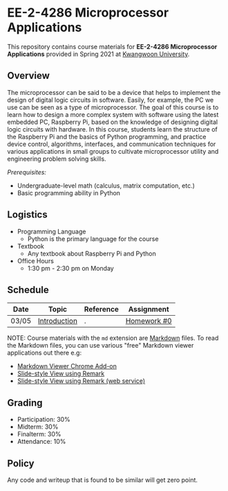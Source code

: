 # EE-2-4286 Microprocessor Applications

This repository contains course materials for __EE-2-4286 Microprocessor Applications__ provided in Spring 2021 at [Kwangwoon University](http://www.kw.ac.kr/).


## Overview

The microprocessor can be said to be a device that helps to implement the design of digital logic circuits in software. Easily, for example, the PC we use can be seen as a type of microprocessor. The goal of this course is to learn how to design a more complex system with software using the latest embedded PC, Raspberry Pi, based on the knowledge of designing digital logic circuits with hardware. In this course, students learn the structure of the Raspberry Pi and the basics of Python programming, and practice device control, algorithms, interfaces, and communication techniques for various applications in small groups to cultivate microprocessor utility and engineering problem solving skills.

_Prerequisites:_
- Undergraduate-level math (calculus, matrix computation, etc.)
- Basic programming ability in Python 


## Logistics

- Programming Language
  - Python is the primary language for the course
- Textbook
  - Any textbook about Raspberry Pi and Python
- Office Hours
  - 1:30 pm - 2:30 pm on Monday


## Schedule

| Date | Topic | Reference | Assignment |
| ---- | ----- | --------- | ---------- |
| 03/05 | [Introduction](lecture/01.pdf) | . | [Homework #0](homework/hw0.md) |

NOTE: Course materials with the `md` extension are [Markdown](https://en.wikipedia.org/wiki/Markdown) files.
To read the Markdown files, you can use various "free" Markdown viewer applications out there e.g:
- [Markdown Viewer Chrome Add-on](https://chrome.google.com/webstore/detail/markdown-viewer/ckkdlimhmcjmikdlpkmbgfkaikojcbjk?hl=en)
- [Slide-style View using Remark](https://github.com/gnab/remark)
- [Slide-style View using Remark (web service)](https://remarkjs.com/remarkise)


## Grading

- Participation: 30%
- Midterm: 30%
- Finalterm: 30%
- Attendance: 10%


## Policy

Any code and writeup that is found to be similar will get zero point. 
